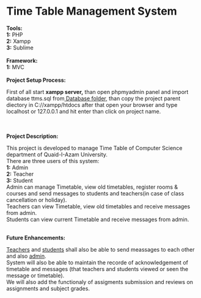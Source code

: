 # Time Table Management System
<b>Tools:</b><br>
<b>1:</b> PHP<br>
<b>2:</b> Xampp<br>
<b>3:</b> Sublime<br>
<br>
<b>Framework:</b><br>
<b>1:</b> MVC<br>
<br>
<b>Project Setup Process:</b>
<p>First of all start <b>xampp server,</b> than open phpmyadmin panel and import database ttms.sql from<a href="https://github.com/AhsanSheraz/Time-Table-Management-System/tree/master/Database"> Database folder,</a> than copy the project parent diectory in C://xampp/htdocs after that open your browser and type localhost or 127.0.0.1 and hit enter than click on project name.</p><br>
<br>
<b>Project Description:</b>
<p>This project is developed to manage Time Table of Computer Science department of Quaid-I-Azam University.<br>
There are three users of this system:<br>
  <b id="ad">1:</b> Admin<br>
  <b id="te">2:</b> Teacher<br>
  <b id="st">3:</b> Student<br>
Admin can manage Timetable, view old timetables, register rooms & courses and send messages to students and teachers(in case of class cancellation or holiday).<br>
Teachers can view Timetable, view old timetables and receive messages from admin.<br>
Students can view current Timetable and receive messages from admin.<br>
</p><br>
<b>Future Enhancements:</b>
<p>
  <a href="#te">Teachers</a> and <a href="#st">students</a> shall also be able to send meassages to each other and also <a href="#ad">admin</a>.<br>
  System will also be able to maintain the recorde of acknowledgement of timetable and messages (that teachers and students viewed or seen the message or timetable).<br>
  We will also add the functionaly of assigments submission and reviews on assignments and subject grades.
</p><br>
